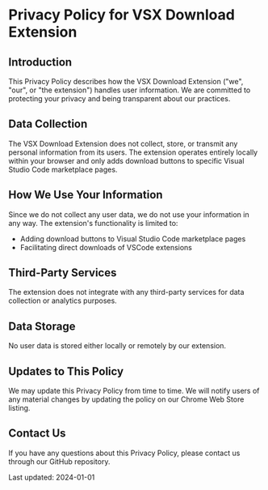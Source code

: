 # Privacy Policy for VSX Download Extension

## Introduction
This Privacy Policy describes how the VSX Download Extension ("we", "our", or "the extension") handles user information. We are committed to protecting your privacy and being transparent about our practices.

## Data Collection
The VSX Download Extension does not collect, store, or transmit any personal information from its users. The extension operates entirely locally within your browser and only adds download buttons to specific Visual Studio Code marketplace pages.

## How We Use Your Information
Since we do not collect any user data, we do not use your information in any way. The extension's functionality is limited to:
- Adding download buttons to Visual Studio Code marketplace pages
- Facilitating direct downloads of VSCode extensions

## Third-Party Services
The extension does not integrate with any third-party services for data collection or analytics purposes.

## Data Storage
No user data is stored either locally or remotely by our extension.

## Updates to This Policy
We may update this Privacy Policy from time to time. We will notify users of any material changes by updating the policy on our Chrome Web Store listing.

## Contact Us
If you have any questions about this Privacy Policy, please contact us through our GitHub repository.

Last updated: 2024-01-01